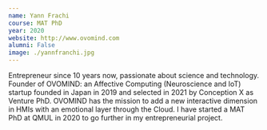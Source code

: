 ```yaml
---
name: Yann Frachi
course: MAT PhD
year: 2020
website: http://www.ovomind.com
alumni: False
image: ./yannfranchi.jpg
---
```

Entrepreneur since 10 years now, passionate about science and technology. Founder of OVOMIND: an Affective Computing (Neuroscience and IoT) startup founded in Japan in 2019 and selected in 2021 by Conception X as Venture PhD. OVOMIND has the mission to add a new interactive dimension in HMIs with an emotional layer through the Cloud. I have started a MAT PhD at QMUL in 2020 to go further in my entrepreneurial project.